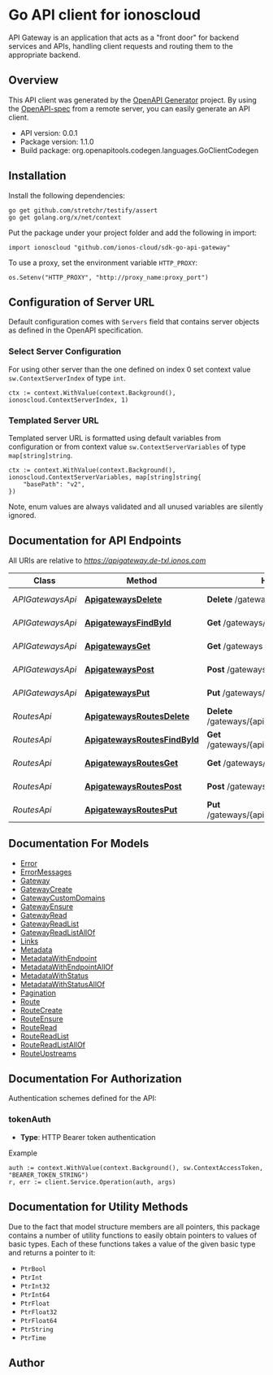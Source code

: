 # Go API client for ionoscloud

API Gateway is an application that acts as a \"front door\" for backend services and APIs, handling client requests and routing them to the appropriate backend.


## Overview
This API client was generated by the [OpenAPI Generator](https://openapi-generator.tech) project.  By using the [OpenAPI-spec](https://www.openapis.org/) from a remote server, you can easily generate an API client.

- API version: 0.0.1
- Package version: 1.1.0
- Build package: org.openapitools.codegen.languages.GoClientCodegen

## Installation

Install the following dependencies:

```shell
go get github.com/stretchr/testify/assert
go get golang.org/x/net/context
```

Put the package under your project folder and add the following in import:

```golang
import ionoscloud "github.com/ionos-cloud/sdk-go-api-gateway"
```

To use a proxy, set the environment variable `HTTP_PROXY`:

```golang
os.Setenv("HTTP_PROXY", "http://proxy_name:proxy_port")
```

## Configuration of Server URL

Default configuration comes with `Servers` field that contains server objects as defined in the OpenAPI specification.

### Select Server Configuration

For using other server than the one defined on index 0 set context value `sw.ContextServerIndex` of type `int`.

```golang
ctx := context.WithValue(context.Background(), ionoscloud.ContextServerIndex, 1)
```

### Templated Server URL

Templated server URL is formatted using default variables from configuration or from context value `sw.ContextServerVariables` of type `map[string]string`.

```golang
ctx := context.WithValue(context.Background(), ionoscloud.ContextServerVariables, map[string]string{
	"basePath": "v2",
})
```

Note, enum values are always validated and all unused variables are silently ignored.

## Documentation for API Endpoints

All URIs are relative to *https://apigateway.de-txl.ionos.com*

Class | Method | HTTP request | Description
------------ | ------------- | ------------- | -------------
*APIGatewaysApi* | [**ApigatewaysDelete**](docs/api/APIGatewaysApi.md#apigatewaysdelete) | **Delete** /gateways/{apigatewayId} | Delete Gateway
*APIGatewaysApi* | [**ApigatewaysFindById**](docs/api/APIGatewaysApi.md#apigatewaysfindbyid) | **Get** /gateways/{apigatewayId} | Retrieve Gateway
*APIGatewaysApi* | [**ApigatewaysGet**](docs/api/APIGatewaysApi.md#apigatewaysget) | **Get** /gateways | Retrieve all Apigateways
*APIGatewaysApi* | [**ApigatewaysPost**](docs/api/APIGatewaysApi.md#apigatewayspost) | **Post** /gateways | Create Gateway
*APIGatewaysApi* | [**ApigatewaysPut**](docs/api/APIGatewaysApi.md#apigatewaysput) | **Put** /gateways/{apigatewayId} | Ensure Gateway
*RoutesApi* | [**ApigatewaysRoutesDelete**](docs/api/RoutesApi.md#apigatewaysroutesdelete) | **Delete** /gateways/{apigatewayId}/routes/{routeId} | Delete Route
*RoutesApi* | [**ApigatewaysRoutesFindById**](docs/api/RoutesApi.md#apigatewaysroutesfindbyid) | **Get** /gateways/{apigatewayId}/routes/{routeId} | Retrieve Route
*RoutesApi* | [**ApigatewaysRoutesGet**](docs/api/RoutesApi.md#apigatewaysroutesget) | **Get** /gateways/{apigatewayId}/routes | Retrieve all Routes
*RoutesApi* | [**ApigatewaysRoutesPost**](docs/api/RoutesApi.md#apigatewaysroutespost) | **Post** /gateways/{apigatewayId}/routes | Create Route
*RoutesApi* | [**ApigatewaysRoutesPut**](docs/api/RoutesApi.md#apigatewaysroutesput) | **Put** /gateways/{apigatewayId}/routes/{routeId} | Ensure Route


## Documentation For Models

 - [Error](docs/models/Error.md)
 - [ErrorMessages](docs/models/ErrorMessages.md)
 - [Gateway](docs/models/Gateway.md)
 - [GatewayCreate](docs/models/GatewayCreate.md)
 - [GatewayCustomDomains](docs/models/GatewayCustomDomains.md)
 - [GatewayEnsure](docs/models/GatewayEnsure.md)
 - [GatewayRead](docs/models/GatewayRead.md)
 - [GatewayReadList](docs/models/GatewayReadList.md)
 - [GatewayReadListAllOf](docs/models/GatewayReadListAllOf.md)
 - [Links](docs/models/Links.md)
 - [Metadata](docs/models/Metadata.md)
 - [MetadataWithEndpoint](docs/models/MetadataWithEndpoint.md)
 - [MetadataWithEndpointAllOf](docs/models/MetadataWithEndpointAllOf.md)
 - [MetadataWithStatus](docs/models/MetadataWithStatus.md)
 - [MetadataWithStatusAllOf](docs/models/MetadataWithStatusAllOf.md)
 - [Pagination](docs/models/Pagination.md)
 - [Route](docs/models/Route.md)
 - [RouteCreate](docs/models/RouteCreate.md)
 - [RouteEnsure](docs/models/RouteEnsure.md)
 - [RouteRead](docs/models/RouteRead.md)
 - [RouteReadList](docs/models/RouteReadList.md)
 - [RouteReadListAllOf](docs/models/RouteReadListAllOf.md)
 - [RouteUpstreams](docs/models/RouteUpstreams.md)


## Documentation For Authorization


Authentication schemes defined for the API:
### tokenAuth

- **Type**: HTTP Bearer token authentication

Example

```golang
auth := context.WithValue(context.Background(), sw.ContextAccessToken, "BEARER_TOKEN_STRING")
r, err := client.Service.Operation(auth, args)
```


## Documentation for Utility Methods

Due to the fact that model structure members are all pointers, this package contains
a number of utility functions to easily obtain pointers to values of basic types.
Each of these functions takes a value of the given basic type and returns a pointer to it:

* `PtrBool`
* `PtrInt`
* `PtrInt32`
* `PtrInt64`
* `PtrFloat`
* `PtrFloat32`
* `PtrFloat64`
* `PtrString`
* `PtrTime`

## Author



